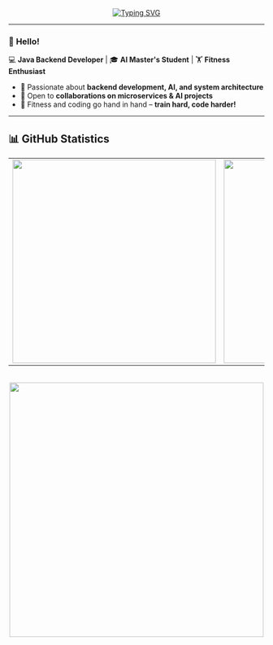 <div align="center">
    <a href="https://git.io/typing-svg">
        <img src="https://readme-typing-svg.demolab.com?font=Fira+Code&weight=500&duration=1500&pause=500&center=true&vCenter=true&multiline=true&width=435&height=60&lines=Welcome+to+my+homepage%2C+;I'm+Zhang&color=A0A0A0" alt="Typing SVG">
    </a>
</div>

---

### 👋 **Hello!**
💻 **Java Backend Developer** | 🎓 **AI Master's Student** | 🏋️ **Fitness Enthusiast**  

- 🚀 Passionate about **backend development, AI, and system architecture**  
- 🤝 Open to **collaborations on microservices & AI projects**  
- 🎯 Fitness and coding go hand in hand – **train hard, code harder!**  

---


## 📊 GitHub Statistics

<div align="center">
  <table>
    <tr>
      <td>
        <a href="https://github.com/Zhangwhhoumiandoushixiadade">
          <img src="https://github-readme-stats.vercel.app/api?username=Zhangwhhoumiandoushixiadade&show_icons=true&theme=transparent" width="400px">
        </a>
      </td>
      <td>
        <a href="https://github.com/Zhangwhhoumiandoushixiadade">
          <img src="https://streak-stats.demolab.com/?user=Zhangwhhoumiandoushixiadade&theme=transparent" width="400px">
        </a>
      </td>
    </tr>
  </table>

  <br>

  <a href="https://github.com/Zhangwhhoumiandoushixiadade">
    <img src="https://github-readme-stats.vercel.app/api/top-langs/?username=Zhangwhhoumiandoushixiadade&layout=compact&theme=transparent" width="500px">
  </a>
</div>
